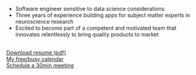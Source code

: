 - Software engineer sensitive to data science considerations
- Three years of experience building apps for subject matter experts in neuroscience research
- Excited to become part of a competent and motivated team that innovates relentlessly to bring quality products to market
<br />  
<a href="https://drive.google.com/open?id=0B3eRv-4znU32OWNYUW9aeWQ1SmM" target="_blank">Download resume (pdf)</a>
<br />  
<a href="https://calendar.google.com/calendar/embed?src=dirk.haupt%40gmail.com&ctz=America/Vancouver&mode=week" target="_blank">My free/busy calendar </a> 
<br /> 
<a href="https://calendly.com/cornelis-dirk-haupt/meeting" target="_blank">Schedule a 30min meeting</a>

